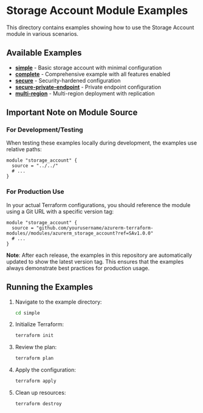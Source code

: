 # Storage Account Module Examples

This directory contains examples showing how to use the Storage Account module in various scenarios.

## Available Examples

- **[simple](./simple)** - Basic storage account with minimal configuration
- **[complete](./complete)** - Comprehensive example with all features enabled
- **[secure](./secure)** - Security-hardened configuration
- **[secure-private-endpoint](./secure-private-endpoint)** - Private endpoint configuration
- **[multi-region](./multi-region)** - Multi-region deployment with replication

## Important Note on Module Source

### For Development/Testing
When testing these examples locally during development, the examples use relative paths:
```hcl
module "storage_account" {
  source = "../../"
  # ...
}
```

### For Production Use
In your actual Terraform configurations, you should reference the module using a Git URL with a specific version tag:
```hcl
module "storage_account" {
  source = "github.com/yourusername/azurerm-terraform-modules//modules/azurerm_storage_account?ref=SAv1.0.0"
  # ...
}
```

**Note**: After each release, the examples in this repository are automatically updated to show the latest version tag. This ensures that the examples always demonstrate best practices for production usage.

## Running the Examples

1. Navigate to the example directory:
   ```bash
   cd simple
   ```

2. Initialize Terraform:
   ```bash
   terraform init
   ```

3. Review the plan:
   ```bash
   terraform plan
   ```

4. Apply the configuration:
   ```bash
   terraform apply
   ```

5. Clean up resources:
   ```bash
   terraform destroy
   ```